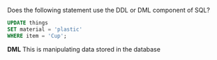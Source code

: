 Does the following statement use the DDL or DML component of SQL?

```sql
UPDATE things
SET material = 'plastic'
WHERE item = 'Cup';
```

**DML** This is manipulating data stored in the database
